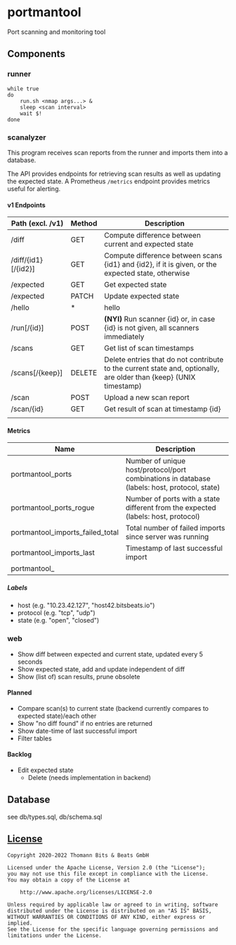 # portmantool

Port scanning and monitoring tool

## Components

### runner

```
while true
do
	run.sh <nmap args...> &
	sleep <scan interval>
	wait $!
done
```

### scanalyzer

This program receives scan reports from the runner and imports them into a
database.

The API provides endpoints for retrieving scan results as well as updating the
expected state. A Prometheus `/metrics` endpoint provides metrics useful for
alerting.

#### v1 Endpoints

| Path (excl. /v1)               | Method | Description                                                                                                        |
| ------------------------------ | ------ | ------------------------------------------------------------------------------------------------------------------ |
| /diff                          | GET    | Compute difference between current and expected state                                                              |
| /diff/{id1}[/{id2}]            | GET    | Compute difference between scans {id1} and {id2}, if it is given, or the expected state, otherwise                 |
| /expected                      | GET    | Get expected state                                                                                                 |
| /expected                      | PATCH  | Update expected state                                                                                              |
| /hello                         | *      | hello                                                                                                              |
| /run[/{id}]                    | POST   | **(NYI)** Run scanner {id} or, in case {id} is not given, all scanners immediately                                 |
| /scans                         | GET    | Get list of scan timestamps                                                                                        |
| /scans[/{keep}]                | DELETE | Delete entries that do not contribute to the current state and, optionally, are older than {keep} (UNIX timestamp) |
| /scan                          | POST   | Upload a new scan report                                                                                           |
| /scan/{id}                     | GET    | Get result of scan at timestamp {id}                                                                               |
|                                |        |                                                                                                                    |

#### Metrics

| Name                                     | Description                                                                                                       |
| ---------------------------------------- | ----------------------------------------------------------------------------------------------------------------- |
| portmantool_ports                        | Number of unique host/protocol/port combinations in database (labels: host, protocol, state)                      |
| portmantool_ports_rogue                  | Number of ports with a state different from the expected (labels: host, protocol)                                 |
| portmantool_imports_failed_total         | Total number of failed imports since server was running                                                           |
| portmantool_imports_last                 | Timestamp of last successful import                                                                               |
| portmantool_                             |                                                                                                                   |

##### Labels

* host (e.g. "10.23.42.127", "host42.bitsbeats.io")
* protocol (e.g. "tcp", "udp")
* state (e.g. "open", "closed")

### web

* Show diff between expected and current state, updated every 5 seconds
* Show expected state, add and update independent of diff
* Show (list of) scan results, prune obsolete

#### Planned

* Compare scan(s) to current state (backend currently compares to expected state)/each other
* Show "no diff found" if no entries are returned
* Show date-time of last successful import
* Filter tables

#### Backlog

* Edit expected state
  * Delete (needs implementation in backend)

## Database

see db/types.sql, db/schema.sql

## [License](https://github.com/bitsbeats/portmantool/blob/main/LICENSE)

```
Copyright 2020-2022 Thomann Bits & Beats GmbH

Licensed under the Apache License, Version 2.0 (the "License");
you may not use this file except in compliance with the License.
You may obtain a copy of the License at

    http://www.apache.org/licenses/LICENSE-2.0

Unless required by applicable law or agreed to in writing, software
distributed under the License is distributed on an "AS IS" BASIS,
WITHOUT WARRANTIES OR CONDITIONS OF ANY KIND, either express or implied.
See the License for the specific language governing permissions and
limitations under the License.
```
